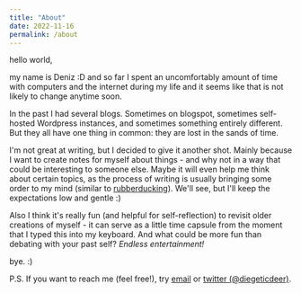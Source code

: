 ```yaml
---
title: "About"
date: 2022-11-16
permalink: /about
---
```


hello world,

my name is Deniz :D and so far I spent an uncomfortably amount of time with computers and the internet during my life and it seems like that is not likely to change anytime soon.

In the past I had several blogs. Sometimes on blogspot, sometimes self-hosted Wordpress instances, and sometimes something entirely different. But they all have one thing in common: they are lost in the sands of time. 

I'm not great at writing, but I decided to give it another shot. Mainly because I want to create notes for myself about things - and why not in a way that could be interesting to someone else. Maybe it will even help me think about certain topics, as the process of writing is usually bringing some order to my mind (similar to [rubberducking](https://en.wikipedia.org/wiki/Rubber_duck_debugging)). We'll see, but I'll keep the expectations low and gentle :) 

Also I think it's really fun (and helpful for self-reflection) to revisit older creations of myself - it can serve as a little time capsule from the moment that I typed this into my keyboard. And what could be more fun than debating with your past self? *Endless entertainment!*

bye. :)

P.S. If you want to reach me (feel free!), try [email](mailto:hello@ledeniz.de) or [twitter (@diegeticdeer)](https://twitter.com/diegeticdeer).

